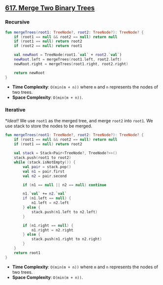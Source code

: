 ## [617. Merge Two Binary Trees](https://leetcode.com/problems/merge-two-binary-trees)

### Recursive
```kotlin
fun mergeTrees(root1: TreeNode?, root2: TreeNode?): TreeNode? {
    if (root1 == null && root2 == null) return null
    if (root1 == null) return root2
    if (root2 == null) return root1

    val newRoot = TreeNode(root1.`val` + root2.`val`)
    newRoot.left = mergeTrees(root1.left, root2.left)
    newRoot.right = mergeTrees(root1.right, root2.right)

    return newRoot
}
```

* **Time Complexity**: `O(min(m + n))` where `m` and `n` represents the nodes of two trees.
* **Space Complexity**: `O(min(m + n))`.

### Iterative
**Idea!!* We use `root1` as the merged tree, and merge `root2` into `root1`. We use stack to store the nodes to be merged.

```kotlin
fun mergeTrees(root1: TreeNode?, root2: TreeNode?): TreeNode? {
    if (root1 == null && root2 == null) return null
    if (root1 == null) return root2
    
    val stack = Stack<Pair<TreeNode?, TreeNode?>>()
    stack.push(root1 to root2)
    while (stack.isNotEmpty()) {
        val pair = stack.pop()
        val n1 = pair.first
        val n2 = pair.second

        if (n1 == null || n2 == null) continue

        n1.`val` += n2.`val`
        if (n1.left == null) {
            n1.left = n2.left
        } else {
            stack.push(n1.left to n2.left)
        }

        if (n1.right == null) {
            n1.right = n2.right
        } else {
            stack.push(n1.right to n2.right)
        }
    }
    return root1
}
```

* **Time Complexity**: `O(min(m + n))` where `m` and `n` represents the nodes of two trees.
* **Space Complexity**: `O(min(m + n))`.